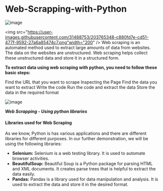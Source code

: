 # Web-Scrapping-with-Python

![image](https://user-images.githubusercontent.com/31488753/203765348-c880fd7e-cd51-477f-9592-27a6a85474c7.png)

<img src="https://user-images.githubusercontent.com/31488753/203765348-c880fd7e-cd51-477f-9592-27a6a85474c7.png"width="200" />
Web scraping is an automated method used to extract large amounts of data from websites. The data on the websites are unstructured. Web scraping helps collect these unstructured data and store it in a structured form.

**To extract data using web scraping with python, you need to follow these basic steps:**

Find the URL that you want to scrape
Inspecting the Page
Find the data you want to extract
Write the code
Run the code and extract the data
Store the data in the required format 

![image](https://user-images.githubusercontent.com/31488753/203765571-783b0d2d-40ff-4c45-8c9c-67ccee047b64.png)

***Web Scrapping - Using python libraries***

#### Libraries used for Web Scraping

As we know, Python is has various applications and there are different libraries for different purposes. In our further demonstration, we will be using the following libraries:

- **Selenium:**  Selenium is a web testing library. It is used to automate browser activities.
- **BeautifulSoup:** Beautiful Soup is a Python package for parsing HTML and XML documents. It creates parse trees that is helpful to extract the data easily.
- **Pandas:** Pandas is a library used for data manipulation and analysis. It is used to extract the data and store it in the desired format. 

